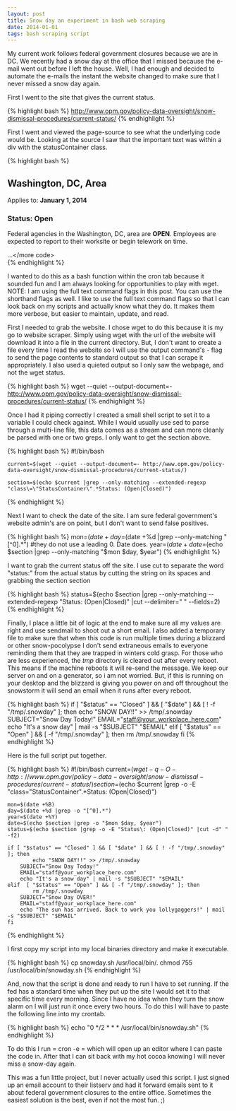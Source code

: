 ```yaml
---
layout: post
title: Snow day an experiment in bash web scraping
date: 2014-01-01
tags: bash scraping script
---
```


My current work follows federal government closures because we are in DC. We recently had a snow day at the office that I missed because the e-mail went out before I left the house. Well, I had enough and decided to automate the e-mails the instant the website changed to make sure that I never missed a snow day again.

First I went to the site that gives the current status.


{% highlight bash %}
    http://www.opm.gov/policy-data-oversight/snow-dismissal-procedures/current-status/
{% endhighlight %}

First I went and viewed the page-source to see what the underlying code would be. Looking at the source I saw that the important text was within a div with the statusContainer class.

{% highlight bash %}
    <div class="StatusContainer">
      <div class="Status Open">
        <h2>Washington, DC, Area</h2>
            <p class="Date">Applies to: <strong>January 1, 2014</strong></p>
            <h3>Status: Open</h3>
            <p>Federal agencies in the Washington, DC, area are <strong>OPEN</strong>.  Employees are expected to report to their worksite or begin telework on time.</p>
      </div>
      <more code>...</more code>
    </div>
{% endhighlight %}

I wanted to do this as a bash function within the cron tab because it sounded fun and I am always looking for opportunities to play with wget.  NOTE: I am using the full text command flags in this post. You can use the shorthand flags as well. I like to use the full text command flags so that I can look back on my scripts and actually know what they do. It makes them more verbose, but easier to maintain, update, and read.

First I needed to grab the website. I chose wget to do this because it is my go to website scraper. Simply using wget with the url of the website will download it into a file in the current directory. But, I don't want to create a file every time I read the website so I will use the output command's - flag to send the page contents to standard output so that I can scrape it appropriately. I also used a quieted output so I only saw the webpage, and not the wget status.

{% highlight bash %}
        wget --quiet --output-document=- http://www.opm.gov/policy-data-oversight/snow-dismissal-procedures/current-status/
{% endhighlight %}

Once I had it piping correctly I created a small shell script to set it to a variable I could check against. While I would usually use sed to parse through a multi-line file, this data comes as a stream and can more cleanly be parsed with one or two greps. I only want to get the section above.

{% highlight bash %}
    #!/bin/bash

    current=$(wget --quiet --output-document=- http://www.opm.gov/policy-data-oversight/snow-dismissal-procedures/current-status/)

    section=$(echo $current |grep --only-matching --extended-regexp "class\=\"StatusContainer\".*Status: (Open|Closed)")
{% endhighlight %}

Next I want to check the date of the site. I am sure federal government's website admin's are on point, but I don't want to send false positives.

{% highlight bash %}
    mon=$(date +%B) # get the month
    day=$(date +%d |grep --only-matching "[^0].*") #they do not use a leading 0. Date does.
    year=$(date +%Y) # get the year
    date=$(echo $section |grep --only-matching "$mon $day, $year")
{% endhighlight %}

I want to grab the current status off the site. I use cut to separate the word "status:" from the actual status by cutting the string on its spaces and grabbing the section section

{% highlight bash %}
    status=$(echo $section |grep --only-matching --extended-regexp "Status\: (Open|Closed)" |cut --delimiter=" " --fields=2)
{% endhighlight %}

Finally, I place a little bit of logic at the end to make sure all my values are right and use sendmail to shoot out a short email. I also added a temporary file to make sure that when this code is run multiple times during a blizzard or other snow-pocolypse I don't send extraneous emails to everyone reminding them that they are trapped in winters cold grasp. For those who are less experienced, the *tmp* directory is cleared out after every reboot. This means if the machine reboots it will re-send the message. We keep our server on and on a generator, so i am not worried. But, if this is running on your desktop and the blizzard is giving you power on and off throughout the snowstorm it will send an email when it runs after every reboot.

{% highlight bash %}
    if [ "$status" == "Closed" ] && [ "$date" ] && [ ! -f "/tmp/.snowday" ]; then
            echo "SNOW DAY!!" >> /tmp/.snowday
        SUBJECT="Snow Day Today!"
        EMAIL="staff@your_workplace_here.com"
        echo "It's a snow day" | mail -s "$SUBJECT" "$EMAIL"
    elif  [ "$status" == "Open" ] && [ -f "/tmp/.snowday" ]; then
            rm /tmp/.snowday
    fi
{% endhighlight %}

Here is the full script put together.

{% highlight bash %}
    #!/bin/bash
    current=$(wget -q -O- http://www.opm.gov/policy-data-oversight/snow-dismissal-procedures/current-status/)
    section=$(echo $current |grep -o -E "class\=\"StatusContainer\".*Status: (Open|Closed)")

    mon=$(date +%B)
    day=$(date +%d |grep -o "[^0].*")
    year=$(date +%Y)
    date=$(echo $section |grep -o "$mon $day, $year")
    status=$(echo $section |grep -o -E "Status\: (Open|Closed)" |cut -d" " -f2)

    if [ "$status" == "Closed" ] && [ "$date" ] && [ ! -f "/tmp/.snowday" ]; then
            echo "SNOW DAY!!" >> /tmp/.snowday
        SUBJECT="Snow Day Today!"
        EMAIL="staff@your_workplace_here.com"
        echo "It's a snow day" | mail -s "$SUBJECT" "$EMAIL"
    elif  [ "$status" == "Open" ] && [ -f "/tmp/.snowday" ]; then
            rm /tmp/.snowday
        SUBJECT="Snow Day OVER!"
        EMAIL="staff@your_workplace_here.com"
        echo "The sun has arrived. Back to work you lollygaggers!" | mail -s "$SUBJECT" "$EMAIL"
    fi
{% endhighlight %}

I first copy my script into my local binaries directory and make it executable.

{% highlight bash %}
    cp snowday.sh /usr/local/bin/.
    chmod 755 /usr/local/bin/snowday.sh
{% endhighlight %}

And, now that the script is done and ready to run I have to set running.  If the fed has a standard time when they put up the site I would set it to that specific time every morning. Since I have no idea when they turn the snow alarm on I will just run it once every two hours. To do this I will have to paste the following line into my crontab.

{% highlight bash %}
    echo "0 */2 * * * /usr/local/bin/snowday.sh"
{% endhighlight %}

To do this I run = cron -e = which will open up an editor where I can paste the code in. After that I can sit back with my hot cocoa knowing I will never miss a snow-day again.

This was a fun little project, but I never actually used this script. I just signed up an email account to their listserv and had it forward emails sent to it about federal government closures to the entire office. Sometimes the easiest solution is the best, even if not the most fun. ;)
